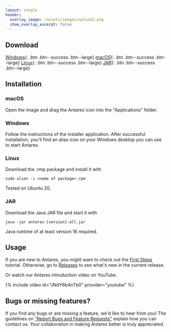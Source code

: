 ```yaml
---
layout: single
header:
  overlay_image: /assets/images/splash2.png
  show_overlay_excerpt: false
---
```


## Download

[Windows](https://github.com/flandreas/antares/releases/download/v1.16.0/Antares-1.16.0.msi){: .btn .btn--success .btn--large}
[macOS](https://github.com/flandreas/antares/releases/download/v1.16.0/Antares-1.16.0.dmg){: .btn .btn--success .btn--large}
[Linux](https://github.com/flandreas/antares/releases/download/v1.16.0/antares-1.16.0-1.x86_64.rpm){: .btn .btn--success .btn--large}
[JAR](https://github.com/flandreas/antares/releases/download/v1.16.0/antares-1.16.0.jar){: .btn .btn--success .btn--large}

## Installation

### macOS

Open the image and drag the Antares icon into the "Applications" folder.

### Windows

Follow the instructions of the installer application. After successful installation, you'll find an alias icon on your Windows desktop you can use to start Antares.

### Linux

Download the .rmp package and install it with

`sudo alien -i <name of package>.rpm`

Tested on Ubuntu 20.

### JAR

Download the Java JAR file and start it with

`java -jar antares-[version]-all.jar`

Java runtime of at least version 16 required. 

## Usage

If you are new to Antares, you might want to check out the [First Steps](/user-manual/english/first-steps/first-steps) tutorial. Otherwise, go to [Releases](/docs/releases/releases/) to see what's new in the current release.

Or watch our Antares introduction video on YouTube.

{% include video id="JNdY6b4nTb0" provider="youtube" %}

## Bugs or missing features?

If you find any bugs or are missing a feature, we'd like to hear from you! The guidelines on ["Report Bugs and Feature Requests"](/docs/issues/) explain how you can contact us. Your collaboration in making Antares better is truly appreciated.
